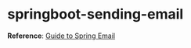# springboot-sending-email

**Reference**: [Guide to Spring Email](https://www.baeldung.com/spring-email)